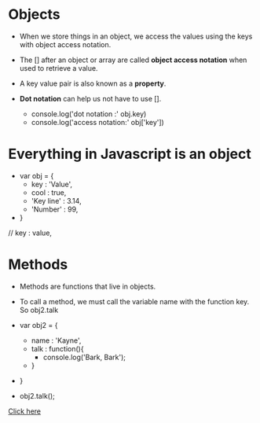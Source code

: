 # Objects

- When we store things in an object, we access the values using the keys with object access notation.

- The [] after an object or array are called **object access notation** when used to retrieve a value.

- A key value pair is also known as a **property**.

- **Dot notation** can help us not have to use [].
  - console.log('dot notation :' obj.key)
  - console.log('access notation:' obj['key'])

# Everything in Javascript is an object

- var obj = {
  - key : 'Value',
  - cool : true,
  - 'Key line' : 3.14,
  - 'Number' : 99,
- }

// key : value,

# Methods

- Methods are functions that live in objects.

- To call a method, we must call the variable name with the function key. So obj2.talk

- var obj2 = {
  - name : 'Kayne',
  - talk : function(){
    - console.log('Bark, Bark');
  - }
- }
- obj2.talk();






[Click here](README.md)